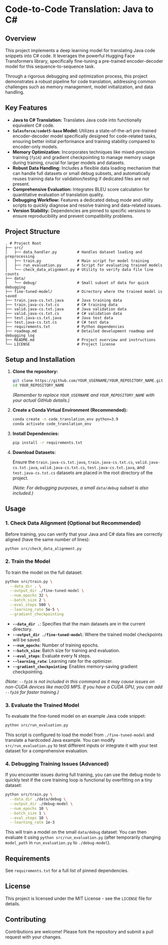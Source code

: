 # Code-to-Code Translation: Java to C#

## Overview

This project implements a deep learning model for translating Java code snippets into C# code. It leverages the powerful Hugging Face Transformers library, specifically fine-tuning a pre-trained encoder-decoder model for this sequence-to-sequence task.

Through a rigorous debugging and optimization process, this project demonstrates a robust pipeline for code translation, addressing common challenges such as memory management, model initialization, and data handling.

## Key Features

*   **Java to C# Translation:** Translates Java code into functionally equivalent C# code.
*   **`Salesforce/codet5-base` Model:** Utilizes a state-of-the-art pre-trained encoder-decoder model specifically designed for code-related tasks, ensuring better initial performance and training stability compared to encoder-only models.
*   **Memory Optimization:** Incorporates techniques like mixed-precision training (`fp16`) and gradient checkpointing to manage memory usage during training, crucial for larger models and datasets.
*   **Robust Data Handling:** Includes a flexible data loading mechanism that can handle full datasets or small debug subsets, and automatically reuses training data for validation/testing if dedicated files are not present.
*   **Comprehensive Evaluation:** Integrates BLEU score calculation for quantitative evaluation of translation quality.
*   **Debugging Workflow:** Features a dedicated debug mode and utility scripts to quickly diagnose and resolve training and data-related issues.
*   **Version Stability:** Dependencies are pinned to specific versions to ensure reproducibility and prevent compatibility problems.

## Project Structure

```
. # Project Root
├── src/
│   ├── data_handler.py         # Handles dataset loading and preprocessing
│   ├── train.py                # Main script for model training
│   ├── run_evaluation.py       # Script for evaluating trained models
│   └── check_data_alignment.py # Utility to verify data file line counts
├── data/
│   └── debug/                  # Small subset of data for quick debugging
├── fine-tuned-model/           # Directory where the trained model is saved
├── train.java-cs.txt.java      # Java training data
├── train.java-cs.txt.cs        # C# training data
├── valid.java-cs.txt.java      # Java validation data
├── valid.java-cs.txt.cs        # C# validation data
├── test.java-cs.txt.java       # Java test data
├── test.java-cs.txt.cs         # C# test data
├── requirements.txt            # Python dependencies
├── roadmap.md                  # Detailed development roadmap and debugging log
├── README.md                   # Project overview and instructions
└── LICENSE                     # Project license
```

## Setup and Installation

1.  **Clone the repository:**

    ```bash
    git clone https://github.com/YOUR_USERNAME/YOUR_REPOSITORY_NAME.git
    cd YOUR_REPOSITORY_NAME
    ```
    *(Remember to replace `YOUR_USERNAME` and `YOUR_REPOSITORY_NAME` with your actual GitHub details.)*

2.  **Create a Conda Virtual Environment (Recommended):**

    ```bash
    conda create -n code_translation_env python=3.9
    conda activate code_translation_env
    ```

3.  **Install Dependencies:**

    ```bash
    pip install -r requirements.txt
    ```

4.  **Download Datasets:**

    Ensure the `train.java-cs.txt.java`, `train.java-cs.txt.cs`, `valid.java-cs.txt.java`, `valid.java-cs.txt.cs`, `test.java-cs.txt.java`, and `test.java-cs.txt.cs` datasets are placed in the root directory of the project.

    *(Note: For debugging purposes, a small `data/debug` subset is also included.)*

## Usage

### 1. Check Data Alignment (Optional but Recommended)

Before training, you can verify that your Java and C# data files are correctly aligned (have the same number of lines):

```bash
python src/check_data_alignment.py
```

### 2. Train the Model

To train the model on the full dataset:

```bash
python src/train.py \
  --data_dir . \
  --output_dir ./fine-tuned-model \
  --num_epochs 32 \
  --batch_size 2 \
  --eval_steps 500 \
  --learning_rate 5e-5 \
  --gradient_checkpointing
```

*   **`--data_dir .`**: Specifies that the main datasets are in the current directory.
*   **`--output_dir ./fine-tuned-model`**: Where the trained model checkpoints will be saved.
*   **`--num_epochs`**: Number of training epochs.
*   **`--batch_size`**: Batch size for training and evaluation.
*   **`--eval_steps`**: Evaluate every N steps.
*   **`--learning_rate`**: Learning rate for the optimizer.
*   **`--gradient_checkpointing`**: Enables memory-saving gradient checkpointing.

*(Note: `--fp16` is not included in this command as it may cause issues on non-CUDA devices like macOS MPS. If you have a CUDA GPU, you can add `--fp16` for faster training.)*

### 3. Evaluate the Trained Model

To evaluate the fine-tuned model on an example Java code snippet:

```bash
python src/run_evaluation.py
```

This script is configured to load the model from `./fine-tuned-model` and translate a hardcoded Java example. You can modify `src/run_evaluation.py` to test different inputs or integrate it with your test dataset for a comprehensive evaluation.

### 4. Debugging Training Issues (Advanced)

If you encounter issues during full training, you can use the debug mode to quickly test if the core training loop is functional by overfitting on a tiny dataset:

```bash
python src/train.py \
  --data_dir ./data/debug \
  --output_dir ./debug-model \
  --num_epochs 10 \
  --batch_size 1 \
  --eval_steps 10 \
  --learning_rate 1e-3
```

This will train a model on the small `data/debug` dataset. You can then evaluate it using `python src/run_evaluation.py` (after temporarily changing `model_path` in `run_evaluation.py` to `./debug-model`).

## Requirements

See `requirements.txt` for a full list of pinned dependencies.

## License

This project is licensed under the MIT License - see the `LICENSE` file for details.

## Contributing

Contributions are welcome! Please fork the repository and submit a pull request with your changes.
